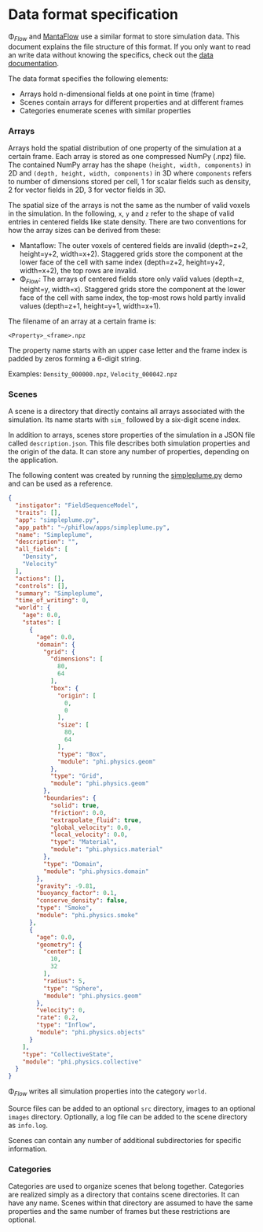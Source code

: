 
# Data format specification

Φ<sub>*Flow*</sub> and [MantaFlow](http://mantaflow.com/) use a similar format to store simulation data.
This document explains the file structure of this format. If you only want to read an write data without knowing the specifics, check out the [data documentation](data.md).

The data format specifies the following elements:

- Arrays hold n-dimensional fields at one point in time (frame)
- Scenes contain arrays for different properties and at different frames
- Categories enumerate scenes with similar properties

### Arrays

Arrays hold the spatial distribution of one property of the simulation at a certain frame.
Each array is stored as one compressed NumPy (.npz) file. The contained NumPy array has the shape `(height, width, components)` in 2D and `(depth, height, width, components)` in 3D where `components` refers to number of dimensions stored per cell, 1 for scalar fields such as density, 2 for vector fields in 2D, 3 for vector fields in 3D.

The spatial size of the arrays is not the same as the number of valid voxels in the simulation.
In the following, `x`, `y` and `z` refer to the shape of valid entries in centered fields like state density.
There are two conventions for how the array sizes can be derived from these:

- Mantaflow: The outer voxels of centered fields are invalid (depth=z+2, height=y+2, width=x+2). Staggered grids store the component at the lower face of the cell with same index (depth=z+2, height=y+2, width=x+2), the top rows are invalid.
- Φ<sub>*Flow*</sub>: The arrays of centered fields store only valid values (depth=z, height=y, width=x). Staggered grids store the component at the lower face of the cell with same index, the top-most rows hold partly invalid values (depth=z+1, height=y+1, width=x+1).

The filename of an array at a certain frame is:

```
<Property>_<frame>.npz
```

The property name starts with an upper case letter and the frame index is padded by zeros forming a 6-digit string.

Examples: `Density_000000.npz`,  `Velocity_000042.npz`


### Scenes

A scene is a directory that directly contains all arrays associated with the simulation.
Its name starts with `sim_` followed by a six-digit scene index.

In addition to arrays, scenes store properties of the simulation in a JSON file called `description.json`.
This file describes both simulation properties and the origin of the data.
It can store any number of properties, depending on the application.
 
The following content was created by running the [simpleplume.py](../apps/simpleplume.py) demo and can be used as a reference.

```json
{
  "instigator": "FieldSequenceModel",
  "traits": [],
  "app": "simpleplume.py",
  "app_path": "~/phiflow/apps/simpleplume.py",
  "name": "Simpleplume",
  "description": "",
  "all_fields": [
    "Density",
    "Velocity"
  ],
  "actions": [],
  "controls": [],
  "summary": "Simpleplume",
  "time_of_writing": 0,
  "world": {
    "age": 0.0,
    "states": [
      {
        "age": 0.0,
        "domain": {
          "grid": {
            "dimensions": [
              80,
              64
            ],
            "box": {
              "origin": [
                0,
                0
              ],
              "size": [
                80,
                64
              ],
              "type": "Box",
              "module": "phi.physics.geom"
            },
            "type": "Grid",
            "module": "phi.physics.geom"
          },
          "boundaries": {
            "solid": true,
            "friction": 0.0,
            "extrapolate_fluid": true,
            "global_velocity": 0.0,
            "local_velocity": 0.0,
            "type": "Material",
            "module": "phi.physics.material"
          },
          "type": "Domain",
          "module": "phi.physics.domain"
        },
        "gravity": -9.81,
        "buoyancy_factor": 0.1,
        "conserve_density": false,
        "type": "Smoke",
        "module": "phi.physics.smoke"
      },
      {
        "age": 0.0,
        "geometry": {
          "center": [
            10,
            32
          ],
          "radius": 5,
          "type": "Sphere",
          "module": "phi.physics.geom"
        },
        "velocity": 0,
        "rate": 0.2,
        "type": "Inflow",
        "module": "phi.physics.objects"
      }
    ],
    "type": "CollectiveState",
    "module": "phi.physics.collective"
  }
}
```

Φ<sub>*Flow*</sub> writes all simulation properties into the category `world`.

Source files can be added to an optional `src` directory, images to an optional `images` directory.
Optionally, a log file can be added to the scene directory as `info.log`.

Scenes can contain any number of additional subdirectories for specific information.

### Categories

Categories are used to organize scenes that belong together. Categories are realized simply as a directory that contains scene directories. It can have any name.
Scenes within that directory are assumed to have the same properties and the same number of frames but these restrictions are optional.
